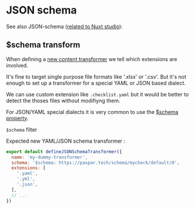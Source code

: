 # JSON schema

See also JSON-schema ([related to Nuxt studio](/nuxt_studio/json_schema)):

## $schema transform

When defining a [new content transformer](https://content.nuxt.com/recipes/transformers)
we tell which extensions are involved.

It's fine to target single purpose file formats like '.xlsx' or '.csv'.
But it's not enough to set up a transformer for a special YAML or JSON based dialect.

We can use custom extension like `.checklist.yaml` but it would be better to detect the thoses files without modifiyng them.

For JSON/YAML special dialects it is very common to use the [$schema property](https://json-schema.org/understanding-json-schema/reference/schema).

`$schema` filter

Expected new YAML/JSON schema transformer :
```javascript
export default defineJSONSchemaTransformer({
  name: 'my-dummy-transformer',
  schema: '$schema: https://paxpar.tech/schema/mycheck/default/0',
  extensions: [
    '.yaml',
    '.yml',
    '.json',
  ],
  // ...
})
```